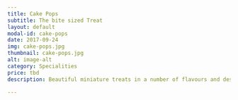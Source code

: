 ```yaml
---
title: Cake Pops
subtitle: The bite sized Treat
layout: default
modal-id: cake-pops
date: 2017-09-24
img: cake-pops.jpg
thumbnail: cake-pops.jpg
alt: image-alt
category: Specialities
price: tbd
description: Beautiful miniature treats in a number of flavours and designs.

---
```

